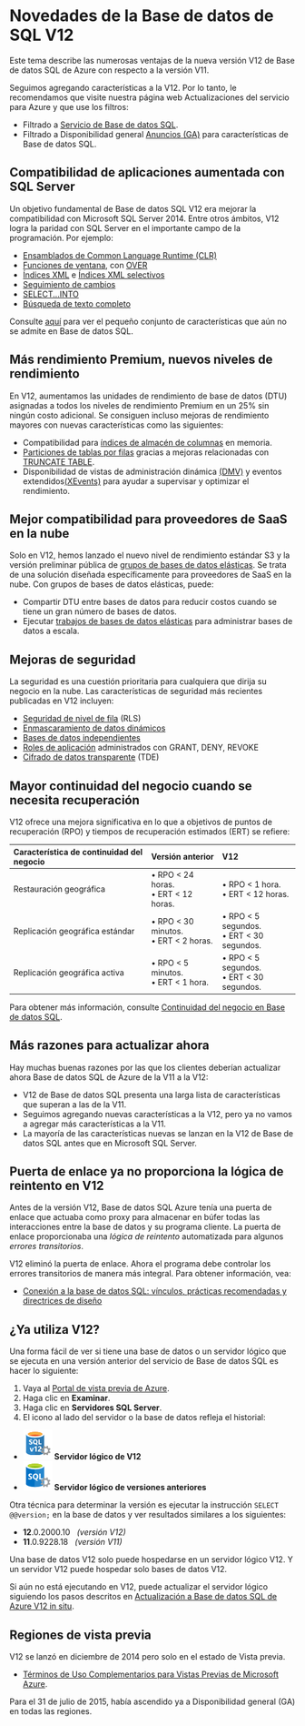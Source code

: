<properties 
	pageTitle="Novedades de Base de datos SQL V12 | Microsoft Azure" 
	description="Describe cuáles son las ventajas que van a obtener los sistemas empresariales que están utilizando Base de datos SQL de Azure en la nube al actualizarse a la versión V12 ahora." 
	services="sql-database" 
	documentationCenter="" 
	authors="MightyPen" 
	manager="jeffreyg" 
	editor=""/>


<tags 
	ms.service="sql-database" 
	ms.workload="data-management" 
	ms.tgt_pltfrm="na" 
	ms.devlang="na" 
	ms.topic="get-started-article" 
	ms.date="08/05/2015" 
	ms.author="genemi"/>


# Novedades de la Base de datos de SQL V12


Este tema describe las numerosas ventajas de la nueva versión V12 de Base de datos SQL de Azure con respecto a la versión V11.


Seguimos agregando características a la V12. Por lo tanto, le recomendamos que visite nuestra página web Actualizaciones del servicio para Azure y que use los filtros:


- Filtrado a [Servicio de Base de datos SQL](http://azure.microsoft.com/updates/?service=sql-database).
- Filtrado a Disponibilidad general [Anuncios (GA)](http://azure.microsoft.com/updates/?service=sql-database&update-type=general-availability) para características de Base de datos SQL.


## Compatibilidad de aplicaciones aumentada con SQL Server


Un objetivo fundamental de Base de datos SQL V12 era mejorar la compatibilidad con Microsoft SQL Server 2014. Entre otros ámbitos, V12 logra la paridad con SQL Server en el importante campo de la programación. Por ejemplo:


- [Ensamblados de Common Language Runtime (CLR)](http://msdn.microsoft.com/library/ms189524.aspx)
- [Funciones de ventana](https://msdn.microsoft.com/library/bb934097.aspx), con [OVER](http://msdn.microsoft.com/library/ms189461.aspx) 
- [Índices XML](https://msdn.microsoft.com/library/bb934097.aspx) e [Índices XML selectivos](http://msdn.microsoft.com/library/jj670104.aspx)
- [Seguimiento de cambios](http://msdn.microsoft.com/library/bb933875.aspx)
- [SELECT...INTO](http://msdn.microsoft.com/library/ms188029.aspx)
- [Búsqueda de texto completo](http://msdn.microsoft.com/library/ms142571.aspx)


Consulte [aquí](http://msdn.microsoft.com/library/azure/ee336281.aspx) para ver el pequeño conjunto de características que aún no se admite en Base de datos SQL.


## Más rendimiento Premium, nuevos niveles de rendimiento


En V12, aumentamos las unidades de rendimiento de base de datos (DTU) asignadas a todos los niveles de rendimiento Premium en un 25% sin ningún costo adicional. Se consiguen incluso mejoras de rendimiento mayores con nuevas características como las siguientes:


- Compatibilidad para [índices de almacén de columnas](http://msdn.microsoft.com/library/gg492153.aspx) en memoria.
- [Particiones de tablas por filas](http://msdn.microsoft.com/library/ms187802.aspx) gracias a mejoras relacionadas con [TRUNCATE TABLE](http://msdn.microsoft.com/library/ms177570.aspx).
- Disponibilidad de vistas de administración dinámica [(DMV)](http://msdn.microsoft.com/library/ms188754.aspx) y eventos extendidos[(XEvents)](https://msdn.microsoft.com/library/bb630282.aspx) para ayudar a supervisar y optimizar el rendimiento.


## Mejor compatibilidad para proveedores de SaaS en la nube


Solo en V12, hemos lanzado el nuevo nivel de rendimiento estándar S3 y la versión preliminar pública de [grupos de bases de datos elásticas](sql-database-elastic-pool.md). Se trata de una solución diseñada específicamente para proveedores de SaaS en la nube. Con grupos de bases de datos elásticas, puede:


- Compartir DTU entre bases de datos para reducir costos cuando se tiene un gran número de bases de datos.
- Ejecutar [trabajos de bases de datos elásticas](sql-database-elastic-jobs-overview.md) para administrar bases de datos a escala.


## Mejoras de seguridad


La seguridad es una cuestión prioritaria para cualquiera que dirija su negocio en la nube. Las características de seguridad más recientes publicadas en V12 incluyen:


- [Seguridad de nivel de fila](http://msdn.microsoft.com/library/dn765131.aspx) (RLS)
- [Enmascaramiento de datos dinámicos](sql-database-dynamic-data-masking-get-started.md)
- [Bases de datos independientes](http://msdn.microsoft.com/library/azure/ff394108.aspx)
- [Roles de aplicación](http://msdn.microsoft.com/library/ms190998.aspx) administrados con GRANT, DENY, REVOKE
- [Cifrado de datos transparente](http://msdn.microsoft.com/library/0bf7e8ff-1416-4923-9c4c-49341e208c62.aspx) (TDE)


## Mayor continuidad del negocio cuando se necesita recuperación


V12 ofrece una mejora significativa en lo que a objetivos de puntos de recuperación (RPO) y tiempos de recuperación estimados (ERT) se refiere:


| Característica de continuidad del negocio | Versión anterior | V12 |
| :-- | :-- | :-- |
| Restauración geográfica | • RPO < 24 horas.<br/>• ERT < 12 horas. | • RPO < 1 hora.<br/>• ERT < 12 horas. |
| Replicación geográfica estándar | • RPO < 30 minutos.<br/>• ERT < 2 horas. | • RPO < 5 segundos.<br/>• ERT < 30 segundos. |
| Replicación geográfica activa | • RPO < 5 minutos.<br/>• ERT < 1 hora. | • RPO < 5 segundos.<br/>• ERT < 30 segundos. |


Para obtener más información, consulte [Continuidad del negocio en Base de datos SQL](https://msdn.microsoft.com/library/azure/hh852669.aspx).


## Más razones para actualizar ahora


Hay muchas buenas razones por las que los clientes deberían actualizar ahora Base de datos SQL de Azure de la V11 a la V12:


- V12 de Base de datos SQL presenta una larga lista de características que superan a las de la V11.
- Seguimos agregando nuevas características a la V12, pero ya no vamos a agregar más características a la V11.
- La mayoría de las características nuevas se lanzan en la V12 de Base de datos SQL antes que en Microsoft SQL Server.


## Puerta de enlace ya no proporciona la lógica de reintento en V12


Antes de la versión V12, Base de datos SQL Azure tenía una puerta de enlace que actuaba como proxy para almacenar en búfer todas las interacciones entre la base de datos y su programa cliente. La puerta de enlace proporcionaba una *lógica de reintento* automatizada para algunos *errores transitorios*.

 V12 eliminó la puerta de enlace. Ahora el programa debe controlar los errores transitorios de manera más integral. Para obtener información, vea:


- [Conexión a la base de datos SQL: vínculos, prácticas recomendadas y directrices de diseño](sql-database-connect-central-recommendations.md#gatewaynoretry)


## ¿Ya utiliza V12?


Una forma fácil de ver si tiene una base de datos o un servidor lógico que se ejecuta en una versión anterior del servicio de Base de datos SQL es hacer lo siguiente:


1. Vaya al [Portal de vista previa de Azure](http://portal.azure.com/).
2. Haga clic en **Examinar**.
3. Haga clic en **Servidores SQL Server**.
4. El icono al lado del servidor o la base de datos refleja el historial:
 - ![Icono para un servidor v12](./media/sql-database-v12-whats-new/v12_icon.png) **Servidor lógico de V12**
 - ![Icono para un servidor de una versión anterior](./media/sql-database-v12-whats-new/earlier_icon.png) **Servidor lógico de versiones anteriores**


Otra técnica para determinar la versión es ejecutar la instrucción `SELECT @@version;` en la base de datos y ver resultados similares a los siguientes:


- **12**.0.2000.10 &nbsp; *(versión V12)*
- **11**.0.9228.18 &nbsp; *(versión V11)*


Una base de datos V12 solo puede hospedarse en un servidor lógico V12. Y un servidor V12 puede hospedar solo bases de datos V12.


Si aún no está ejecutando en V12, puede actualizar el servidor lógico siguiendo los pasos descritos en [Actualización a Base de datos SQL de Azure V12 in situ](sql-database-v12-upgrade.md).


## <a name="V12AzureSqlDbPreviewGaTable"></a>Regiones de vista previa


V12 se lanzó en diciembre de 2014 pero solo en el estado de Vista previa.


- [Términos de Uso Complementarios para Vistas Previas de Microsoft Azure](http://azure.microsoft.com/support/legal/preview-supplemental-terms/).


Para el 31 de julio de 2015, había ascendido ya a Disponibilidad general (GA) en todas las regiones.

 

<!---HONumber=August15_HO6-->